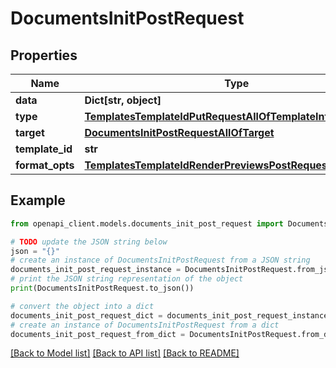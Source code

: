 # DocumentsInitPostRequest


## Properties

Name | Type | Description | Notes
------------ | ------------- | ------------- | -------------
**data** | **Dict[str, object]** |  | [optional] 
**type** | [**TemplatesTemplateIdPutRequestAllOfTemplateInfoType**](TemplatesTemplateIdPutRequestAllOfTemplateInfoType.md) |  | 
**target** | [**DocumentsInitPostRequestAllOfTarget**](DocumentsInitPostRequestAllOfTarget.md) |  | 
**template_id** | **str** |  | [optional] 
**format_opts** | [**TemplatesTemplateIdRenderPreviewsPostRequestFormatOpts**](TemplatesTemplateIdRenderPreviewsPostRequestFormatOpts.md) |  | [optional] 

## Example

```python
from openapi_client.models.documents_init_post_request import DocumentsInitPostRequest

# TODO update the JSON string below
json = "{}"
# create an instance of DocumentsInitPostRequest from a JSON string
documents_init_post_request_instance = DocumentsInitPostRequest.from_json(json)
# print the JSON string representation of the object
print(DocumentsInitPostRequest.to_json())

# convert the object into a dict
documents_init_post_request_dict = documents_init_post_request_instance.to_dict()
# create an instance of DocumentsInitPostRequest from a dict
documents_init_post_request_from_dict = DocumentsInitPostRequest.from_dict(documents_init_post_request_dict)
```
[[Back to Model list]](../README.md#documentation-for-models) [[Back to API list]](../README.md#documentation-for-api-endpoints) [[Back to README]](../README.md)



